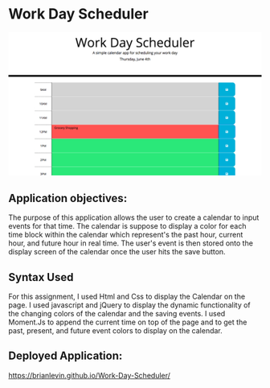 # Work Day Scheduler

![](images/image.png)

## Application  objectives:

The purpose of this application allows the  user to create  a calendar  to input events for that time. The calendar is suppose to display a color for each time block within the calendar which represent's the   past hour, current hour, and future hour in real time. The user's event is then stored onto the display screen of the calendar once the user hits the save button.


## Syntax Used
For this assignment, I used Html and Css to display the Calendar  on the page. I used javascript and jQuery to display the dynamic functionality of the changing colors of the calendar and the saving events. I used Moment.Js to append the current time on top of the page and to get the past, present, and future event colors to display on the calendar.



## Deployed Application:

https://brianlevin.github.io/Work-Day-Scheduler/
